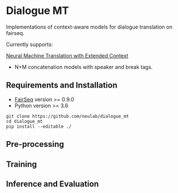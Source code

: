 # Dialogue MT

Implementations of context-aware models for dialogue translation on fairseq.

Currently supports:

<a href="https://arxiv.org/pdf/1708.05943.pdf"> Neural Machine Translation with Extended Context</a>

* N+M concatenation models with speaker and break tags.

## Requirements and Installation

* [FairSeq](https://github.com/pytorch/fairseq) version >= 0.9.0
* Python version >= 3.6

```shell
git clone https://github.com/neulab/dialogue_mt
cd dialogue_mt
pip install --editable ./
```

## Pre-processing

## Training

## Inference and Evaluation


